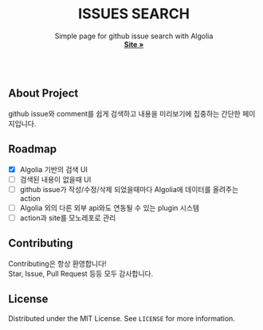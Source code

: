 <div align="center">
  <h1>ISSUES SEARCH</h1>
  <p align="center">
    Simple page for github issue search with Algolia
    <br />
    <a href="https://github.com/hmu332233/issues-search"><strong>Site »</strong></a>
  </p>
</div>

<br/><br/>

## About Project

github issue와 comment를 쉽게 검색하고 내용을 미리보기에 집중하는 간단한 페이지입니다.

## Roadmap

- [x] Algolia 기반의 검색 UI
- [ ] 검색된 내용이 없을때 UI
- [ ] github issue가 작성/수정/삭제 되었을때마다 Algolia에 데이터를 올려주는 action
- [ ] Algolia 외의 다른 외부 api와도 연동될 수 있는 plugin 시스템
- [ ] action과 site를 모노레포로 관리

## Contributing

Contributing은 항상 환영합니다!  
Star, Issue, Pull Request 등등 모두 감사합니다.

## License

Distributed under the MIT License. See `LICENSE` for more information.
